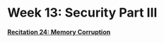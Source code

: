 # Week 13: Security Part III

[**Recitation 24: Memory Corruption**](Week%2013%20Security%20Part%20III%20d038b263fbc84d418cd30c8c90a3c06d/Recitation%2024%20Memory%20Corruption%2046318dc1c4ff45fda70bf5733f7999b8.md)